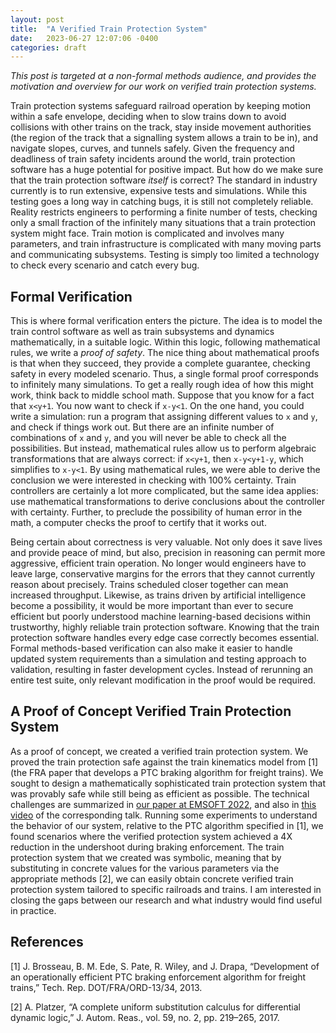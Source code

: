 ```yaml
---
layout: post
title:  "A Verified Train Protection System"
date:   2023-06-27 12:07:06 -0400
categories: draft
---
```


_This post is targeted at a non-formal methods audience, and provides the motivation and overview for our work on verified train protection systems._


Train protection systems safeguard railroad operation by keeping motion within a safe envelope, deciding when to slow trains down to avoid collisions with other trains on the track, stay inside movement authorities (the region of the track that a signalling system allows a train to be in), and navigate slopes, curves, and tunnels safely.
Given the frequency and deadliness of train safety incidents around the world, train protection software has a huge potential for positive impact.
But how do we make sure that the train protection software _itself_ is correct?
The standard in industry currently is to run extensive, expensive tests and simulations.
While this testing goes a long way in catching bugs, it is still not completely reliable.
Reality restricts engineers to performing a finite number of tests, checking only a small fraction of the infinitely many situations that a train protection system might face.
Train motion is complicated and involves many parameters, and train infrastructure is complicated with many moving parts and communicating subsystems.
Testing is simply too limited a technology to check every scenario and catch every bug.

## Formal Verification

This is where formal verification enters the picture.
The idea is to model the train control software as well as train subsystems and dynamics mathematically, in a suitable logic.
Within this logic, following mathematical rules, we write a _proof of safety_.
The nice thing about mathematical proofs is that when they succeed, they provide a complete guarantee, checking safety in every modeled scenario.
Thus, a single formal proof corresponds to infinitely many simulations.
To get a really rough idea of how this might work, think back to middle school math.
Suppose that you know for a fact that `x<y+1`.
You now want to check if `x-y<1`.
On the one hand, you could write a simulation: run a program that assigning different values to `x` and `y`, and check if things work out. But there are an infinite number of combinations of `x` and `y`, and you will never be able to check all the possibilities.
But instead, mathematical rules allow us to perform algebraic transformations that are always correct: if `x<y+1`, then `x-y<y+1-y`, which simplifies to `x-y<1`.
By using mathematical rules, we were able to derive the conclusion we were interested in checking with 100% certainty.
Train controllers are certainly a lot more complicated, but the same idea applies: use mathematical transformations to derive conclusions about the controller with certainty.
Further, to preclude the possibility of human error in the math, a computer checks the proof to certify that it works out.


Being certain about correctness is very valuable.
Not only does it save lives and provide peace of mind, but also, precision in reasoning can permit more aggressive, efficient train operation.
No longer would engineers have to leave large, conservative margins for the errors that they cannot currently reason about precisely.
Trains scheduled closer together can mean increased throughput.
Likewise, as trains driven by artificial intelligence become a possibility, it would be more important than ever to secure efficient but poorly understood machine learning-based decisions within trustworthy, highly reliable train protection software.
Knowing that the train protection software handles every edge case correctly becomes essential.
Formal methods-based verification can also make it easier to handle updated system requirements than a simulation and testing approach to validation, resulting in faster development cycles.
Instead of rerunning an entire test suite, only relevant modification in the proof would be required.

## A Proof of Concept Verified Train Protection System

As a proof of concept, we created a verified train protection system.
We proved the train protection safe against the train kinematics model from [1] (the FRA paper that develops a PTC braking algorithm for freight trains).
We sought to design a mathematically sophisticated train protection system that was provably safe while still being as efficient as possible.
The technical challenges are summarized in [our paper at EMSOFT 2022](assets/train-control-emsoft-preprint.pdf), and also in [this video](https://www.youtube.com/watch?v=TKRSZA_61cM) of the corresponding talk.
Running some experiments to understand the behavior of our system, relative to the PTC algorithm specified in [1], we found scenarios where the verified protection system achieved a 4X reduction in the undershoot during braking enforcement.
The train protection system that we created was symbolic, meaning that by substituting in concrete values for the various parameters via the appropriate methods [2], we can easily obtain concrete verified train protection system tailored to specific railroads and trains.
I am interested in closing the gaps between our research and what industry would find useful in practice.

## References

[1] J. Brosseau, B. M. Ede, S. Pate, R. Wiley, and J. Drapa, “Development of an operationally efficient PTC braking enforcement algorithm for freight trains,” Tech. Rep. DOT/FRA/ORD-13/34, 2013.

[2] A. Platzer, “A complete uniform substitution calculus for differential dynamic logic,” J. Autom. Reas., vol. 59, no. 2, pp. 219–265, 2017.